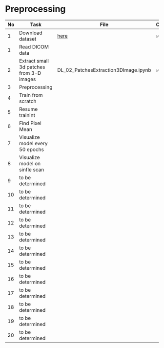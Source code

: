 # Preprocessing

**No**  |  **Task**                         |  **File**  |  **Completed**
---------|-----------------------------------|-------------------|--------------------
1        |  Download dataset                |       [here](https://github.com/x110/DLToolboxImg/blob/master/DL_02_PreProcessing/download_dataset.ipynb)            |:white_check_mark:
1        |  Read DICOM data                  |                   |
2        |  Extract small 3d patches from 3-D images                  |    DL_02_PatchesExtraction3DImage.ipynb               |  :white_check_mark:
3        |  Preprocessing                    |                   |  
4        |  Train from scratch               |                   |
5        |  Resume trainint                  |                   |
6        |  Find Pixel Mean                  |                   |
7        |  Visualize model every 50 epochs  |                   |
8        |  Visualize model on sinfle scan   |                   |
9        |  to be determined                 |                   |
10       |  to be determined                 |                   |
11       |  to be determined                 |                   |
12       |  to be determined                 |                   |
13       |  to be determined                 |                   |
14       |  to be determined                 |                   |
15       |  to be determined                 |                   |
16       |  to be determined                 |                   |
17       |  to be determined                 |                   |
18       |  to be determined                 |                   |
19       |  to be determined                 |                   |
20       |  to be determined                 |                   |

